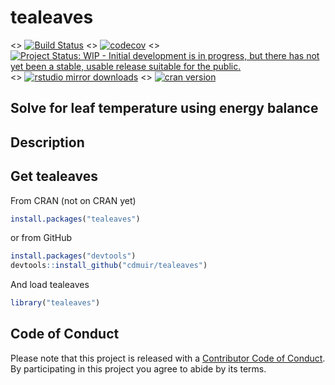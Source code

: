tealeaves
=======

<> [![Build Status](https://travis-ci.org/ropensci/taxa.svg?branch=master)](https://travis-ci.org/cdmuir/tealeaves)
<> [![codecov](https://codecov.io/gh/ropensci/taxa/branch/master/graph/badge.svg)](https://codecov.io/gh/cdmuir/tealeaves)
<> [![Project Status: WIP - Initial development is in progress, but there has not yet been a stable, usable release suitable for the public.](http://www.repostatus.org/badges/latest/wip.svg)](http://www.repostatus.org/#wip)
<> [![rstudio mirror downloads](http://cranlogs.r-pkg.org/badges/tealeaves)](https://github.com/metacran/cranlogs.app)
<> [![cran version](http://www.r-pkg.org/badges/version/tealeaves)](https://cran.r-project.org/package=tealeaves)

## Solve for leaf temperature using energy balance

## Description

## Get tealeaves
From CRAN (not on CRAN yet)

```r
install.packages("tealeaves")
```

or from GitHub

```r
install.packages("devtools")
devtools::install_github("cdmuir/tealeaves")
```

And load tealeaves

```r
library("tealeaves")
```

## Code of Conduct

Please note that this project is released with a [Contributor Code of Conduct](CONDUCT.md).
By participating in this project you agree to abide by its terms.